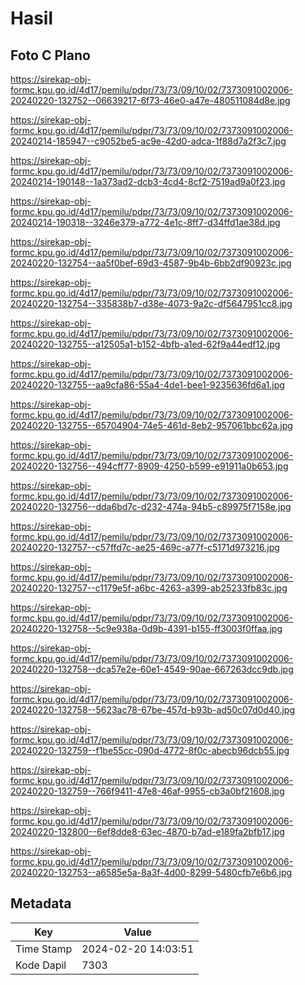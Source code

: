 # Hasil

## Foto C Plano

https://sirekap-obj-formc.kpu.go.id/4d17/pemilu/pdpr/73/73/09/10/02/7373091002006-20240220-132752--06639217-6f73-46e0-a47e-480511084d8e.jpg

https://sirekap-obj-formc.kpu.go.id/4d17/pemilu/pdpr/73/73/09/10/02/7373091002006-20240214-185947--c9052be5-ac9e-42d0-adca-1f88d7a2f3c7.jpg

https://sirekap-obj-formc.kpu.go.id/4d17/pemilu/pdpr/73/73/09/10/02/7373091002006-20240214-190148--1a373ad2-dcb3-4cd4-8cf2-7519ad9a0f23.jpg

https://sirekap-obj-formc.kpu.go.id/4d17/pemilu/pdpr/73/73/09/10/02/7373091002006-20240214-190318--3246e379-a772-4e1c-8ff7-d34ffd1ae38d.jpg

https://sirekap-obj-formc.kpu.go.id/4d17/pemilu/pdpr/73/73/09/10/02/7373091002006-20240220-132754--aa5f0bef-69d3-4587-9b4b-6bb2df90923c.jpg

https://sirekap-obj-formc.kpu.go.id/4d17/pemilu/pdpr/73/73/09/10/02/7373091002006-20240220-132754--335838b7-d38e-4073-9a2c-df5647951cc8.jpg

https://sirekap-obj-formc.kpu.go.id/4d17/pemilu/pdpr/73/73/09/10/02/7373091002006-20240220-132755--a12505a1-b152-4bfb-a1ed-62f9a44edf12.jpg

https://sirekap-obj-formc.kpu.go.id/4d17/pemilu/pdpr/73/73/09/10/02/7373091002006-20240220-132755--aa9cfa86-55a4-4de1-bee1-9235636fd6a1.jpg

https://sirekap-obj-formc.kpu.go.id/4d17/pemilu/pdpr/73/73/09/10/02/7373091002006-20240220-132755--65704904-74e5-461d-8eb2-957061bbc62a.jpg

https://sirekap-obj-formc.kpu.go.id/4d17/pemilu/pdpr/73/73/09/10/02/7373091002006-20240220-132756--494cff77-8909-4250-b599-e91911a0b653.jpg

https://sirekap-obj-formc.kpu.go.id/4d17/pemilu/pdpr/73/73/09/10/02/7373091002006-20240220-132756--dda6bd7c-d232-474a-94b5-c89975f7158e.jpg

https://sirekap-obj-formc.kpu.go.id/4d17/pemilu/pdpr/73/73/09/10/02/7373091002006-20240220-132757--c57ffd7c-ae25-469c-a77f-c5171d973216.jpg

https://sirekap-obj-formc.kpu.go.id/4d17/pemilu/pdpr/73/73/09/10/02/7373091002006-20240220-132757--c1179e5f-a6bc-4263-a399-ab25233fb83c.jpg

https://sirekap-obj-formc.kpu.go.id/4d17/pemilu/pdpr/73/73/09/10/02/7373091002006-20240220-132758--5c9e938a-0d9b-4391-b155-ff3003f0ffaa.jpg

https://sirekap-obj-formc.kpu.go.id/4d17/pemilu/pdpr/73/73/09/10/02/7373091002006-20240220-132758--dca57e2e-60e1-4549-90ae-667263dcc9db.jpg

https://sirekap-obj-formc.kpu.go.id/4d17/pemilu/pdpr/73/73/09/10/02/7373091002006-20240220-132758--5623ac78-67be-457d-b93b-ad50c07d0d40.jpg

https://sirekap-obj-formc.kpu.go.id/4d17/pemilu/pdpr/73/73/09/10/02/7373091002006-20240220-132759--f1be55cc-090d-4772-8f0c-abecb96dcb55.jpg

https://sirekap-obj-formc.kpu.go.id/4d17/pemilu/pdpr/73/73/09/10/02/7373091002006-20240220-132759--766f9411-47e8-46af-9955-cb3a0bf21608.jpg

https://sirekap-obj-formc.kpu.go.id/4d17/pemilu/pdpr/73/73/09/10/02/7373091002006-20240220-132800--6ef8dde8-63ec-4870-b7ad-e189fa2bfb17.jpg

https://sirekap-obj-formc.kpu.go.id/4d17/pemilu/pdpr/73/73/09/10/02/7373091002006-20240220-132753--a6585e5a-8a3f-4d00-8299-5480cfb7e6b6.jpg


## Metadata

| Key        | Value               |
| ---------- | ------------------- |
| Time Stamp | 2024-02-20 14:03:51 |
| Kode Dapil | 7303                |



